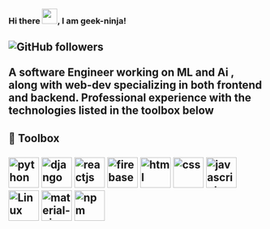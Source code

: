 ### Hi there <img src="https://raw.githubusercontent.com/MartinHeinz/MartinHeinz/master/wave.gif" width="30px">, I am geek-ninja!
![GitHub followers](https://img.shields.io/github/followers/geek-ninja?style=social)
<br><br>
A software Engineer working on ML and Ai , along with web-dev specializing in both frontend and backend.
Professional experience with the technologies listed in the <b>toolbox</b> below 
<br>
---

🧰 Toolbox
<br><br>
<img src = 'https://cdn.worldvectorlogo.com/logos/python-5.svg' alt = 'python' height = '60' width = '60'/>
<img src = 'https://cdn.worldvectorlogo.com/logos/django-community.svg' alt = 'django' height = '60' width = '60'/>
<img src = 'https://cdn.worldvectorlogo.com/logos/react-2.svg' alt = 'reactjs' height = '60' width = '60'/>
<img src = 'https://cdn.worldvectorlogo.com/logos/firebase-1.svg' alt = 'firebase' height = '60' width = '60'/>
<img src = 'https://cdn.worldvectorlogo.com/logos/html5.svg' alt = 'html' height = '60' width = '60'/>
<img src = 'https://cdn.worldvectorlogo.com/logos/css-5.svg' alt = 'css' height = '60' width = '60'/>
<img src = 'https://cdn.worldvectorlogo.com/logos/logo-javascript.svg' alt = 'javascript' height = '60' width = '60'/>
<img src = 'https://cdn.worldvectorlogo.com/logos/linux-tux.svg' alt = 'Linux' height = '60' width = '60'/>
<img src = 'https://cdn.worldvectorlogo.com/logos/material-ui-1.svg' alt = 'material-ui' height = '60' width = '60'/>
<img src = 'https://cdn.worldvectorlogo.com/logos/npm.svg' alt = 'npm' height = '60' width = '60'/>
<img src = '' alt = ''/>
<img src = '' alt = ''/>
---
